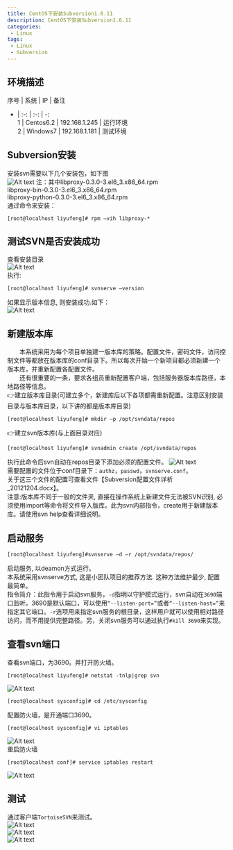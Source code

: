 ```yaml
---
title: CentOS下安装Subversion1.6.11
description: CentOS下安装Subversion1.6.11
categories:
 - Linux
tags:
 - Linux
 - Subversion
---  
```

## 环境描述  

序号 | 系统 | IP | 备注  
- | :-: | :-: | -:  
1 | Centos6.2 | 192.168.1.245 | 运行环境  
2 | Windows7 | 192.168.1.181 | 测试环境  
  
## Subversion安装  
安装svn需要以下几个安装包，如下图  
![Alt text](http://p92ijvt1x.bkt.clouddn.com/subverison_i_1.png )
注：其中libproxy-0.3.0-3.el6_3.x86_64.rpm  
libproxy-bin-0.3.0-3.el6_3.x86_64.rpm  
libproxy-python-0.3.0-3.el6_3.x86_64.rpm  
通过命令来安装：  
```shell  
[root@localhost liyufeng]# rpm –vih libproxy-*   
```  
## 测试SVN是否安装成功  
查看安装目录  
![Alt text](http://p92ijvt1x.bkt.clouddn.com/subverison_i_2.png )  
执行:   
```shell  
[root@localhost liyufeng]# svnserve –version  
```  
如果显示版本信息, 则安装成功.如下：  
![Alt text](http://p92ijvt1x.bkt.clouddn.com/subverison_i_3.png )  
## 新建版本库  
&emsp;&emsp;本系统采用为每个项目单独建一版本库的策略。配置文件，密码文件，访问控制文件等都放在版本库的conf目录下。所以每次开始一个新项目都必须新建一个版本库，并重新配置各配置文件。  
&emsp;&emsp;还有很重要的一条，要求各组员重新配置客户端，包括服务器版本库路径，本地路径等信息。  
:point_right:建立版本库目录(可建立多个，新建库后以下各项都需重新配置。注意区别安装目录与版本库目录，以下讲的都是版本库目录)  
```shell  
[root@localhost liyufeng]# mkdir –p /opt/svndata/repos  
```  
:point_right:建立svn版本库(与上面目录对应)  
```shell  
[root@localhost liyufeng]# svnadmin create /opt/svndata/repos  
```  
执行此命令后svn自动在repos目录下添加必须的配置文件。 
![Alt text](http://p92ijvt1x.bkt.clouddn.com/subverison_i_4.png )   
需要配置的文件位于conf目录下：```authz```，```passwd```，```svnserve.conf```。  
关于这三个文件的配置可查看文件【Subversion配置文件详析_20121204.docx】。  
注意:版本库不同于一般的文件夹, 直接在操作系统上新建文件无法被SVN识别, 必须使用import等命令将文件导入版库。此为svn内部指令，create用于新建版本库。请使用svn help查看详细说明。  
## 启动服务  
```shell  
[root@localhost liyufeng]#svnserve –d –r /opt/svndata/repos/   
```  
启动服务, 以deamon方式运行。  
本系统采用svnserve方式, 这是小团队项目的推荐方法. 这种方法维护最少, 配置最简单。  
指令简介：此指令用于启动svn服务，```-d```指明以守护模式运行，svn自动在```3690```端口监听。3690是默认端口，可以使用```“--listen-port=”```或者```“--listen-host=”```来指定其它端口。```-r```选项用来指定svn服务的根目录，这样用户就可以使用相对路径访问，而不用提供完整路径。另，关闭svn服务可以通过执行```#kill 3690```来实现。  
## 查看svn端口  
查看svn端口，为3690。并打开防火墙。  
```shell  
[root@localhost liyufeng]# netstat -tnlp|grep svn  
```  
![Alt text](http://p92ijvt1x.bkt.clouddn.com/subverison_i_5.png )  
```shell  
[root@localhost sysconfig]# cd /etc/sysconfig  
```  
配置防火墙，是开通端口3690。  
```shell  
[root@localhost sysconfig]# vi iptables  
```  
![Alt text](http://p92ijvt1x.bkt.clouddn.com/subverison_i_6.png )  
重启防火墙  
```shell  
[root@localhost conf]# service iptables restart  
```  
![Alt text](http://p92ijvt1x.bkt.clouddn.com/subverison_i_7.png )  
## 测试  
通过客户端```TortoiseSVN```来测试。  
![Alt text](http://p92ijvt1x.bkt.clouddn.com/subverison_i_8.png )  
![Alt text](http://p92ijvt1x.bkt.clouddn.com/subverison_i_9.png )  
![Alt text](http://p92ijvt1x.bkt.clouddn.com/subverison_i_10.png )  
